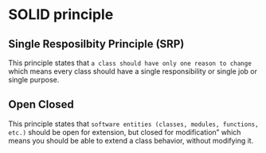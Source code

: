 # SOLID principle

## Single Resposilbity Principle (SRP)
This principle states that ```a class should have only one reason to change``` which means every class should have a single responsibility or single job or single purpose.

## Open Closed 
This principle states that ```software entities (classes, modules, functions, etc.)``` should be open for extension, but closed for modification” which means you should be able to extend a class behavior, without modifying it.
